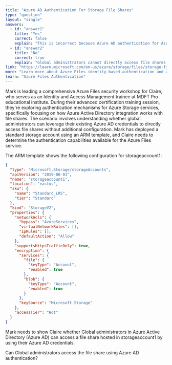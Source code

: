 ```yaml
---
title: "Azure AD Authentication For Storage File Shares"
type: "question"
layout: "single"
answers:
  - id: "answer1"
    title: "Yes"
    correct: false
    explain: "This is incorrect because Azure AD authentication for Azure Files requires additional configuration that is not present in this ARM template. The storage account needs identity-based authentication enabled and proper RBAC roles assigned."
  - id: "answer2"
    title: "No"
    correct: true
    explain: "Global administrators cannot directly access file shares using Azure AD credentials without additional configuration. Azure Files requires identity-based authentication to be explicitly enabled on the storage account and proper RBAC role assignments."
link: "https://learn.microsoft.com/en-us/azure/storage/files/storage-files-identity-auth-active-directory-enable"
more: "Learn more about Azure Files identity-based authentication and access control"
learn: "Azure Files Authentication"
---
```


Mark is leading a comprehensive Azure Files security workshop for Claire, who serves as an Identity and Access Management trainee at MDFT Pro educational institute. During their advanced certification training session, they're exploring authentication mechanisms for Azure Storage services, specifically focusing on how Azure Active Directory integration works with file shares. The scenario involves understanding whether global administrators can leverage their existing Azure AD credentials to directly access file shares without additional configuration. Mark has deployed a standard storage account using an ARM template, and Claire needs to determine the authentication capabilities available for the Azure Files service.

The ARM template shows the following configuration for storageaccount1:

```json
{
  "type": "Microsoft.Storage/storageAccounts",
  "apiVersion": "2019-06-01",
  "name": "storageaccount1",
  "location": "eastus",
  "sku": {
    "name": "Standard_LRS",
    "tier": "Standard"
  },
  "kind": "StorageV2",
  "properties": {
    "networkAcls": {
      "bypass": "AzureServices",
      "virtualNetworkRules": [],
      "ipRules": [],
      "defaultAction": "Allow"
    },
    "supportsHttpsTrafficOnly": true,
    "encryption": {
      "services": {
        "file": {
          "keyType": "Account",
          "enabled": true
        },
        "blob": {
          "keyType": "Account",
          "enabled": true
        }
      },
      "keySource": "Microsoft.Storage"
    },
    "accessTier": "Hot"
  }
}
```

Mark needs to show Claire whether Global administrators in Azure Active Directory (Azure AD) can access a file share hosted in storageaccount1 by using their Azure AD credentials.

Can Global administrators access the file share using Azure AD authentication?